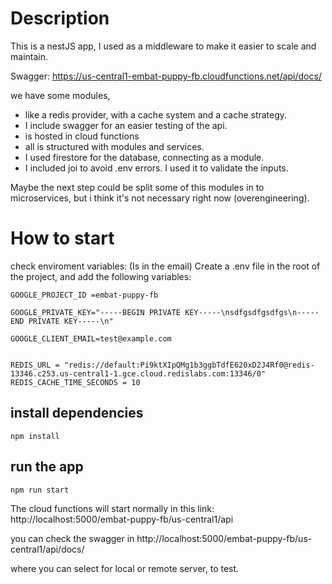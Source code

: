 # Description

This is a nestJS app, I used as a middleware to make it easier to scale and maintain.

Swagger: https://us-central1-embat-puppy-fb.cloudfunctions.net/api/docs/

we have some modules,

- like a redis provider, with a cache system and a cache strategy.
- I include swagger for an easier testing of the api.
- is hosted in cloud functions
- all is structured with modules and services.
- I used firestore for the database, connecting as a module.
- I included joi to avoid .env errors. I used it to validate the inputs.

Maybe the next step could be split some of this modules in to microservices, but i think it's not necessary right now (overengineering).

# How to start

check enviroment variables:
(Is in the email) Create a .env file in the root of the project, and add the following variables:

```
GOOGLE_PROJECT_ID =embat-puppy-fb

GOOGLE_PRIVATE_KEY="-----BEGIN PRIVATE KEY-----\nsdfgsdfgsdfgs\n-----END PRIVATE KEY-----\n"

GOOGLE_CLIENT_EMAIL=test@example.com


REDIS_URL = "redis://default:Pi9ktXIpQMg1b3ggbTdfE620xD2J4Rf0@redis-13346.c253.us-central1-1.gce.cloud.redislabs.com:13346/0"
REDIS_CACHE_TIME_SECONDS = 10

```

## install dependencies

```
npm install

```

## run the app

```
npm run start
```

The cloud functions will start normally in this link: http://localhost:5000/embat-puppy-fb/us-central1/api

you can check the swagger in http://localhost:5000/embat-puppy-fb/us-central1/api/docs/

where you can select for local or remote server, to test.
